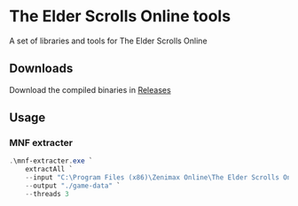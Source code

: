 # The Elder Scrolls Online tools

A set of libraries and tools for The Elder Scrolls Online

## Downloads

Download the compiled binaries in [Releases](https://github.com/eso-tools/eso-tools/releases)

## Usage

### MNF extracter

```powershell
.\mnf-extracter.exe `
    extractAll `
    --input "C:\Program Files (x86)\Zenimax Online\The Elder Scrolls Online\game\client\game.mnf" `
    --output "./game-data" `
    --threads 3
```
